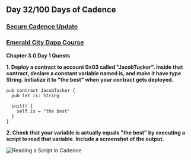 ## Day 32/100 Days of Cadence

### [Secure Cadence Update](https://forum.onflow.org/t/breaking-changes-coming-with-secure-cadence-release/3052)
### [Emerald City Dapp Course](https://github.com/emerald-dao/beginner-dapp-course)

**Chapter 3.0 Day 1 Quests**

**1. Deploy a contract to account 0x03 called "JacobTucker". Inside that contract, declare a constant variable named is, and make it have type String. Initialize it to "the best" when your contract gets deployed.**

```cadence
pub contract JacobTucker {
  pub let is: String

  init() {
    self.is = "the best"
  }
}
```
**2. Check that your variable is actually equals "the best" by executing a script to read that variable. Include a screenshot of the output.**

![Reading a Script in Cadence](https://github.com/AmethystCodes/ec-beginner-dapp-course/blob/main/images/read-variable.png)
